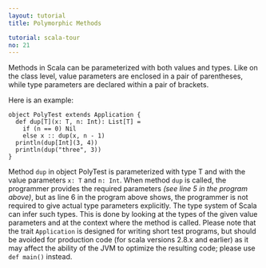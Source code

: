 ```yaml
---
layout: tutorial
title: Polymorphic Methods

tutorial: scala-tour
no: 21
---
```


Methods in Scala can be parameterized with both values and types. Like on the class level, value parameters are enclosed in a pair of parentheses, while type parameters are declared within a pair of brackets.

Here is an example:
 
    object PolyTest extends Application {
      def dup[T](x: T, n: Int): List[T] =
        if (n == 0) Nil
        else x :: dup(x, n - 1)
      println(dup[Int](3, 4))
      println(dup("three", 3))
    }
 
Method `dup` in object PolyTest is parameterized with type T and with the value parameters `x: T` and `n: Int`. When method `dup` is called, the programmer provides the required parameters _(see line 5 in the program above)_, but as line 6 in the program above shows, the programmer is not required to give actual type parameters explicitly. The type system of Scala can infer such types. This is done by looking at the types of the given value parameters and at the context where the method is called.
Please note that the trait `Application` is designed for writing short test programs, but should be avoided for production code (for scala versions 2.8.x and earlier) as it may affect the ability of the JVM to optimize the resulting code; please use `def main()` instead.
